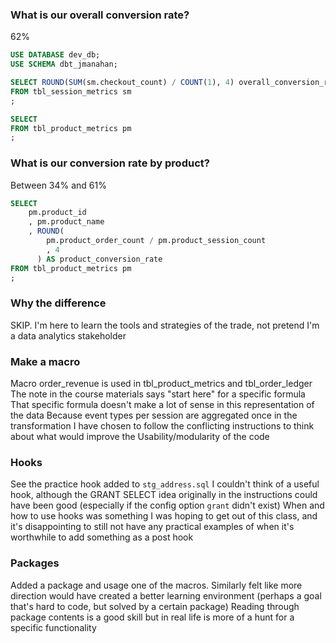 ### What is our overall conversion rate?

62%
```SQL
USE DATABASE dev_db;
USE SCHEMA dbt_jmanahan;

SELECT ROUND(SUM(sm.checkout_count) / COUNT(1), 4) overall_conversion_rate
FROM tbl_session_metrics sm
;

SELECT 
FROM tbl_product_metrics pm
;
```


### What is our conversion rate by product?

Between 34% and 61%
```SQL
SELECT
    pm.product_id
    , pm.product_name
    , ROUND(
        pm.product_order_count / pm.product_session_count
        , 4
      ) AS product_conversion_rate
FROM tbl_product_metrics pm
;
```


### Why the difference
SKIP.  I'm here to learn the tools and strategies of the trade, not pretend I'm a data analytics stakeholder


### Make a macro
Macro order_revenue is used in tbl_product_metrics and tbl_order_ledger
The note in the course materials says "start here" for a specific formula
    That specific formula doesn't make a lot of sense in this representation of the data
    Because event types per session are aggregated once in the transformation
I have chosen to follow the conflicting instructions to think about what would improve the
    Usability/modularity of the code


### Hooks
See the practice hook added to `stg_address.sql`
I couldn't think of a useful hook, although the GRANT SELECT idea originally in the
    instructions could have been good (especially if the config option `grant` didn't exist)
When and how to use hooks was something I was hoping to get out of this class,
    and it's disappointing to still not have any practical examples of when it's
    worthwhile to add something as a post hook


### Packages
Added a package and usage one of the macros.
Similarly felt like more direction would have created a better learning environment
    (perhaps a goal that's hard to code, but solved by a certain package)
Reading through package contents is a good skill
    but in real life is more of a hunt for a specific functionality


### 
